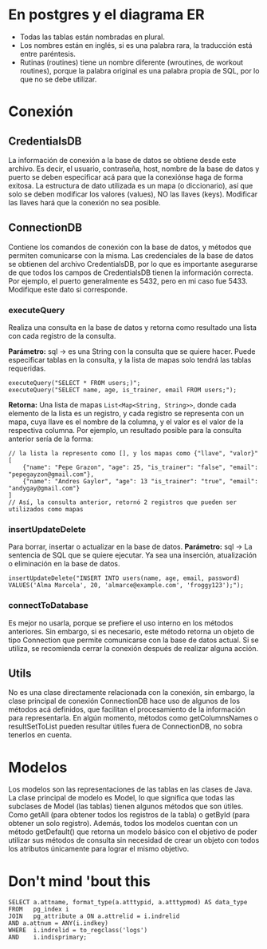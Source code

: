 # En postgres y el diagrama ER
- Todas las tablas están nombradas en plural.
- Los nombres están en inglés, si es una palabra rara, la traducción está entre paréntesis.
- Rutinas (routines) tiene un nombre diferente (wroutines, de workout routines), porque la palabra original es una palabra propia de SQL, por lo que no se debe utilizar.

# Conexión
## CredentialsDB
La información de conexión a la base de datos se obtiene desde este archivo. Es decir, el usuario, contraseña, host, nombre de la base de datos y puerto se deben especificar acá para que la conexiónse haga de forma exitosa. La estructura de dato utilizada es un mapa (o diccionario), así que solo se deben modificar los valores (values), NO las llaves (keys). Modificar las llaves hará que la conexión no sea posible.

## ConnectionDB
Contiene los comandos de conexión con la base de datos, y métodos que permiten comunicarse con la misma. Las credenciales de la base de datos se obtienen del archivo CredentialsDB, por lo que es importante asegurarse de que todos los campos de CredentialsDB tienen la información correcta. Por ejemplo, el puerto generalmente es 5432, pero en mi caso fue 5433. Modifique este dato si corresponde.

### executeQuery
Realiza una consulta en la base de datos y retorna como resultado una lista con cada registro de la consulta.

**Parámetro:** sql → es una String con la consulta que se quiere hacer. Puede especificar tablas en la consulta, y la lista de mapas solo tendrá las tablas requeridas.
```
executeQuery("SELECT * FROM users;)";
executeQuery("SELECT name, age, is_trainer, email FROM users;");
```

**Retorna:** Una lista de mapas ```List<Map<String, String>>```, donde cada elemento de la lista es un registro, y cada registro se representa con un mapa, cuya llave es el nombre de la columna, y el valor es el valor de la respectiva columna. Por ejemplo, un resultado posible para la consulta anterior sería de la forma:
```
// la lista la represento como [], y los mapas como {"llave", "valor}"
[
    {"name": "Pepe Grazon", "age": 25, "is_trainer": "false", "email": "pepegayzon@gmail.com"},
    {"name": "Andres Gaylor", "age": 13 "is_trainer": "true", "email":  "andygay@gmail.com"}
]
// Así, la consulta anterior, retornó 2 registros que pueden ser utilizados como mapas
```

### insertUpdateDelete
Para borrar, insertar o actualizar en la base de datos.
**Parámetro:** sql → La sentencia de SQL que se quiere ejecutar. Ya sea una inserción, atualización o eliminación en la base de datos.
```
insertUpdateDelete("INSERT INTO users(name, age, email, password) VALUES('Alma Marcela', 20, 'almarce@example.com', 'froggy123');");
```

### connectToDatabase
Es mejor no usarla, porque se prefiere el uso interno en los métodos anteriores. Sin embargo, si es necesario, este método retorna un objeto de tipo Connection que permite comunicarse con la base de datos actual. Si se utiliza, se recomienda cerrar la conexión después de realizar alguna acción.

## Utils
No es una clase directamente relacionada con la conexión, sin embargo, la clase principal de conexión ConnectionDB hace uso de algunos de los métodos acá definidos, que facilitan el procesamiento de la información para representarla. En algún momento, métodos como getColumnsNames o resultSetToList pueden resultar útiles fuera de ConnectionDB, no sobra tenerlos en cuenta.

# Modelos
Los modelos son las representaciones de las tablas en las clases de Java. La clase principal de modelo es Model, lo que significa que todas las subclases de Model (las tablas) tienen algunos métodos que son útiles. Como getAll (para obtener todos los registros de la tabla) o getById (para obtener un solo registro).
Además, todos los modelos cuentan con un método getDefault() que retorna un modelo básico con el objetivo de poder utilizar sus métodos de consulta sin necesidad de crear un objeto con todos los atributos únicamente para lograr el mismo objetivo.

# Don't mind 'bout this
```roomsql
SELECT a.attname, format_type(a.atttypid, a.atttypmod) AS data_type
FROM   pg_index i
JOIN   pg_attribute a ON a.attrelid = i.indrelid
AND a.attnum = ANY(i.indkey)
WHERE  i.indrelid = to_regclass('logs')
AND    i.indisprimary;
```
